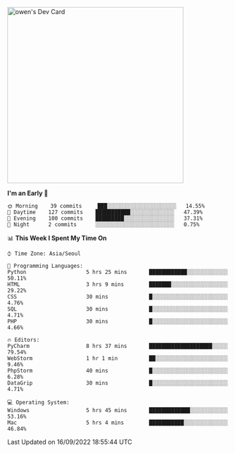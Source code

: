 <a href="https://app.daily.dev/owen_9066"><img src="https://api.daily.dev/devcards/51e5c69f10114f2abe0ae390c27b0828.png?r=hyb" width="400" alt="owen's Dev Card"/></a>

 
 <!--START_SECTION:waka-->
**I'm an Early 🐤** 

```text
🌞 Morning    39 commits     ███░░░░░░░░░░░░░░░░░░░░░░   14.55% 
🌆 Daytime    127 commits    ███████████░░░░░░░░░░░░░░   47.39% 
🌃 Evening    100 commits    █████████░░░░░░░░░░░░░░░░   37.31% 
🌙 Night      2 commits      ░░░░░░░░░░░░░░░░░░░░░░░░░   0.75%

```


📊 **This Week I Spent My Time On** 

```text
⌚︎ Time Zone: Asia/Seoul

💬 Programming Languages: 
Python                   5 hrs 25 mins       ████████████░░░░░░░░░░░░░   50.11% 
HTML                     3 hrs 9 mins        ███████░░░░░░░░░░░░░░░░░░   29.22% 
CSS                      30 mins             █░░░░░░░░░░░░░░░░░░░░░░░░   4.76% 
SQL                      30 mins             █░░░░░░░░░░░░░░░░░░░░░░░░   4.71% 
PHP                      30 mins             █░░░░░░░░░░░░░░░░░░░░░░░░   4.66%

🔥 Editors: 
PyCharm                  8 hrs 37 mins       ████████████████████░░░░░   79.54% 
WebStorm                 1 hr 1 min          ██░░░░░░░░░░░░░░░░░░░░░░░   9.46% 
PhpStorm                 40 mins             █░░░░░░░░░░░░░░░░░░░░░░░░   6.28% 
DataGrip                 30 mins             █░░░░░░░░░░░░░░░░░░░░░░░░   4.71%

💻 Operating System: 
Windows                  5 hrs 45 mins       █████████████░░░░░░░░░░░░   53.16% 
Mac                      5 hrs 4 mins        ███████████░░░░░░░░░░░░░░   46.84%

```


 Last Updated on 16/09/2022 18:55:44 UTC
<!--END_SECTION:waka-->
